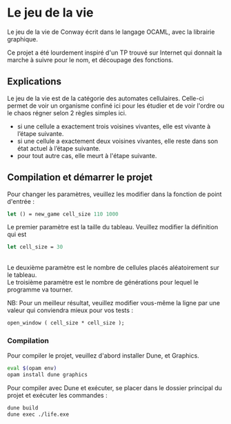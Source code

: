 # Le jeu de la vie

Le jeu de la vie de Conway écrit dans le langage OCAML, avec la librairie graphique.

Ce projet a été lourdement inspiré d'un TP trouvé sur Internet qui donnait la marche à suivre pour le nom, et découpage des fonctions.

## Explications

Le jeu de la vie est de la catégorie des automates cellulaires. Celle-ci permet de voir un organisme confiné ici pour les étudier et de voir l'ordre ou le chaos régner selon 2 règles simples ici.

- si une cellule a exactement trois voisines vivantes, elle est vivante à l’étape suivante.
- si une cellule a exactement deux voisines vivantes, elle reste dans son état actuel à l’étape suivante.
- pour tout autre cas, elle meurt à l'étape suivante.

## Compilation et démarrer le projet

Pour changer les paramètres, veuillez les modifier dans la fonction de point d'entrée :

```ocaml
let () = new_game cell_size 110 1000
```

Le premier paramètre est la taille du tableau. Veuillez modifier la définition
qui est

```ocaml
let cell_size = 30
```

 \
Le deuxième paramètre est le nombre de cellules placés aléatoirement sur le tableau. \
Le troisième paramètre est le nombre de générations pour lequel le programme va tourner.

NB: Pour un meilleur résultat, veuillez modifier vous-même la ligne par une valeur qui conviendra mieux pour vos tests :

```ocaml
open_window ( cell_size * cell_size );
```

### Compilation

Pour compiler le projet, veuillez d'abord installer Dune, et Graphics.

```bash
eval $(opam env)
opam install dune graphics
```

Pour compiler avec Dune et exécuter, se placer dans le dossier principal du projet et exécuter les commandes :

```bash
dune build
dune exec ./life.exe
```
